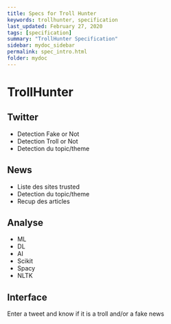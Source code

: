 ```yaml
---
title: Specs for Troll Hunter
keywords: trollhunter, specification
last_updated: February 27, 2020
tags: [specification]
summary: "TrollHunter Specification"
sidebar: mydoc_sidebar
permalink: spec_intro.html
folder: mydoc
---
```


# TrollHunter

## Twitter

- Detection Fake or Not
- Detection Troll or Not
- Detection du topic/theme

## News

- Liste des sites trusted
- Detection du topic/theme
- Recup des articles

## Analyse

- ML
- DL
- AI
- Scikit
- Spacy
- NLTK

## Interface

Enter a tweet and know if it is a troll and/or a fake news


